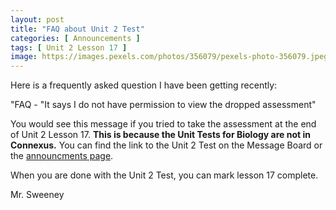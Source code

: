 ```yaml
---
layout: post
title: "FAQ about Unit 2 Test"
categories: [ Announcements ]
tags: [ Unit 2 Lesson 17 ]
image: https://images.pexels.com/photos/356079/pexels-photo-356079.jpeg?auto=compress&cs=tinysrgb&dpr=2&h=650&w=940
---
```


Here is a frequently asked question I have been getting recently:

"FAQ - "It says I do not have permission to view the dropped assessment"

You would see this message if you tried to take the assessment at the end of Unit 2 Lesson 17. **This is because the Unit Tests for Biology are not in Connexus.** You can find the link to the Unit 2 Test on the Message Board or the [announcments page](https://sweeneyscience.github.io/biology-announcements/unit-2-final-test/).

When you are done with the Unit 2 Test, you can mark lesson 17 complete.

Mr. Sweeney